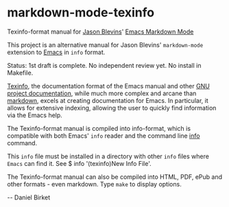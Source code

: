 markdown-mode-texinfo
=====================

Texinfo-format manual for [Jason Blevins][]' [Emacs Markdown Mode][]

This project is an alternative manual for Jason Blevins'
`markdown-mode` extension to [Emacs][] in `info` format.

Status: 1st draft is complete. No independent review yet. No install
in Makefile.

[Texinfo][], the documentation format of the Emacs manual and
other [GNU project documentation][], while much more complex and
arcane than [markdown][], excels at creating documentation for
Emacs. In particular, it allows for extensive indexing, allowing the
user to quickly find information via the Emacs help.

The Texinfo-format manual is compiled into info-format, which is
compatible with both Emacs' `info` reader and the command line [info][]
command. 

This `info` file must be installed in a directory with other `info`
files where `Emacs` can find it. See $ info '(texinfo)New Info
File'.

The Texinfo-format manual can also be compiled into HTML, PDF, ePub
and other formats - even markdown. Type `make` to display options.

-- Daniel Birket

[Jason Blevins]: http://jblevins.org/cv

[Emacs Markdown Mode]: http://jblevins.org/projects/markdown-mode/

[Emacs]: https://www.gnu.org/software/emacs/

[info]: https://www.gnu.org/software/emacs/manual/html_mono/info.html

[Texinfo]: https://www.gnu.org/software/texinfo/manual/texinfo/html_node/Overview.html#Overview

[markdown]: http://daringfireball.net/projects/markdown/syntax

[GNU project documentation]: https://www.gnu.org/manual/manual.html
